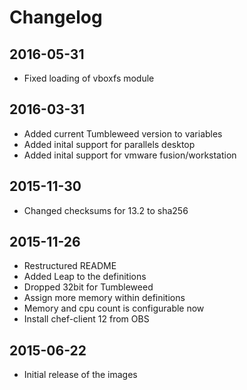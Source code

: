 # Changelog

## 2016-05-31

* Fixed loading of vboxfs module


## 2016-03-31

* Added current Tumbleweed version to variables
* Added inital support for parallels desktop
* Added inital support for vmware fusion/workstation


## 2015-11-30

* Changed checksums for 13.2 to sha256


## 2015-11-26

* Restructured README
* Added Leap to the definitions
* Dropped 32bit for Tumbleweed
* Assign more memory within definitions
* Memory and cpu count is configurable now
* Install chef-client 12 from OBS


## 2015-06-22

* Initial release of the images
